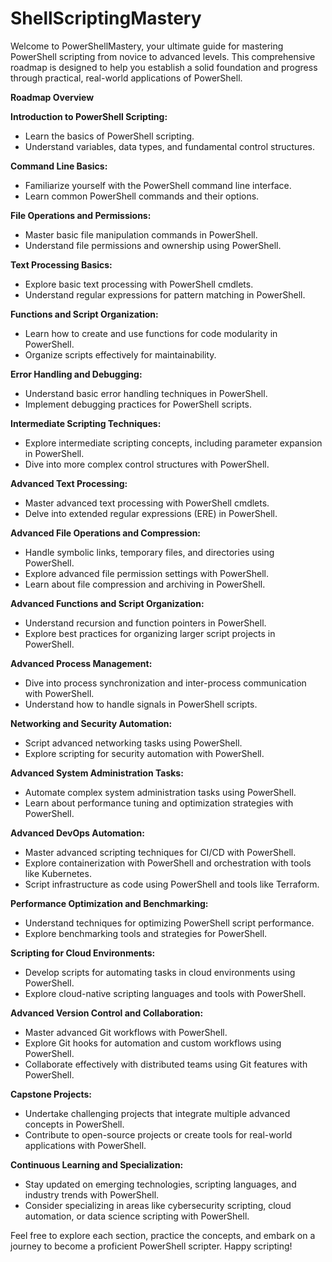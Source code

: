 # ShellScriptingMastery

Welcome to PowerShellMastery, your ultimate guide for mastering PowerShell scripting from novice to advanced levels. This comprehensive roadmap is designed to help you establish a solid foundation and progress through practical, real-world applications of PowerShell.

**Roadmap Overview**

**Introduction to PowerShell Scripting:**
- Learn the basics of PowerShell scripting.
- Understand variables, data types, and fundamental control structures.

**Command Line Basics:**
- Familiarize yourself with the PowerShell command line interface.
- Learn common PowerShell commands and their options.

**File Operations and Permissions:**
- Master basic file manipulation commands in PowerShell.
- Understand file permissions and ownership using PowerShell.

**Text Processing Basics:**
- Explore basic text processing with PowerShell cmdlets.
- Understand regular expressions for pattern matching in PowerShell.

**Functions and Script Organization:**
- Learn how to create and use functions for code modularity in PowerShell.
- Organize scripts effectively for maintainability.

**Error Handling and Debugging:**
- Understand basic error handling techniques in PowerShell.
- Implement debugging practices for PowerShell scripts.

**Intermediate Scripting Techniques:**
- Explore intermediate scripting concepts, including parameter expansion in PowerShell.
- Dive into more complex control structures with PowerShell.

**Advanced Text Processing:**
- Master advanced text processing with PowerShell cmdlets.
- Delve into extended regular expressions (ERE) in PowerShell.

**Advanced File Operations and Compression:**
- Handle symbolic links, temporary files, and directories using PowerShell.
- Explore advanced file permission settings with PowerShell.
- Learn about file compression and archiving in PowerShell.

**Advanced Functions and Script Organization:**
- Understand recursion and function pointers in PowerShell.
- Explore best practices for organizing larger script projects in PowerShell.

**Advanced Process Management:**
- Dive into process synchronization and inter-process communication with PowerShell.
- Understand how to handle signals in PowerShell scripts.

**Networking and Security Automation:**
- Script advanced networking tasks using PowerShell.
- Explore scripting for security automation with PowerShell.

**Advanced System Administration Tasks:**
- Automate complex system administration tasks using PowerShell.
- Learn about performance tuning and optimization strategies with PowerShell.

**Advanced DevOps Automation:**
- Master advanced scripting techniques for CI/CD with PowerShell.
- Explore containerization with PowerShell and orchestration with tools like Kubernetes.
- Script infrastructure as code using PowerShell and tools like Terraform.

**Performance Optimization and Benchmarking:**
- Understand techniques for optimizing PowerShell script performance.
- Explore benchmarking tools and strategies for PowerShell.

**Scripting for Cloud Environments:**
- Develop scripts for automating tasks in cloud environments using PowerShell.
- Explore cloud-native scripting languages and tools with PowerShell.

**Advanced Version Control and Collaboration:**
- Master advanced Git workflows with PowerShell.
- Explore Git hooks for automation and custom workflows using PowerShell.
- Collaborate effectively with distributed teams using Git features with PowerShell.

**Capstone Projects:**
- Undertake challenging projects that integrate multiple advanced concepts in PowerShell.
- Contribute to open-source projects or create tools for real-world applications with PowerShell.

**Continuous Learning and Specialization:**
- Stay updated on emerging technologies, scripting languages, and industry trends with PowerShell.
- Consider specializing in areas like cybersecurity scripting, cloud automation, or data science scripting with PowerShell.

Feel free to explore each section, practice the concepts, and embark on a journey to become a proficient PowerShell scripter. Happy scripting!
